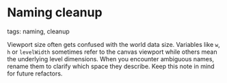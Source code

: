 # Naming cleanup

tags: naming, cleanup

Viewport size often gets confused with the world data size.
Variables like `w`, `h` or `levelWidth` sometimes
refer to the canvas viewport while others mean the underlying
level dimensions. When you encounter ambiguous names,
rename them to clarify which space they describe. Keep this
note in mind for future refactors.
